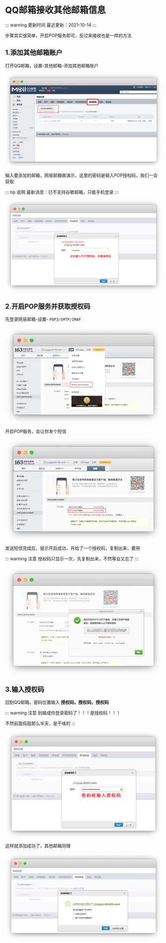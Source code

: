 
# QQ邮箱接收其他邮箱信息

::: warning 更新时间
最近更新：2021-10-14
:::

步骤其实很简单，开启POP服务即可，反过来接收也是一样的方法



## 1.添加其他邮箱账户


打开QQ邮箱，设置-其他邮箱-添加其他邮箱账户

![](./qqmail-01.png)




输入要添加的邮箱，网易邮箱做演示，这里的密码是输入POP授权码，我们一会获取

::: tip 说明
最新消息：已不支持谷歌邮箱，只能手机登录
:::

![](./qqmail-02.png)





## 2.开启POP服务并获取授权码



先登录网易邮箱-设置- `POP3/SMTP/IMAP`

![](./qqmail-03.png)




开启POP服务，会让你发个短信

![](./qqmail-04.png)


发送短信完成后，提示开启成功，并给了一个授权码，复制出来，要用

::: warning 注意
授权码只显示一次，先复制出来，不然等会又忘了
:::


![](./qqmail-05.png)




## 3.输入授权码


回到QQ邮箱，密码位置输入 **授权码，授权码，授权码**

::: warning 注意
别输成你登录密码了！！！是授权码！！！

不然前面捣鼓那么半天，是干啥的
:::

![](./qqmail-06.png)



这样就添加成功了，其他邮箱同理

![](./qqmail-07.png)

